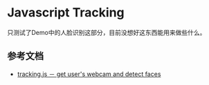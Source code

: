 # Javascript Tracking

只测试了Demo中的人脸识别这部分，目前没想好这东西能用来做些什么。

## 参考文档

* [tracking.js － get user's webcam and detect faces](https://trackingjs.com/examples/face_camera.html)

